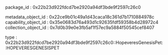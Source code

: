 package_id : 0x22b23d922fdcd7be2920a94df3bde9f2597c26c0

metadata_object_id : 0x22ce9b01c49a1d43caca18c361d7b1710884978c
capability_object_id : 0x35e0683d76a493d1c92635fdf59358b4d28972c4
collection_object_id : 0x7d0b39e0e3fb5af1f57ec9a5884f50545cef8407

type : 	0x22b23d922fdcd7be2920a94df3bde9f2597c26c0::HopeveresGenesisPet::HOPEVERESGENESISPET
